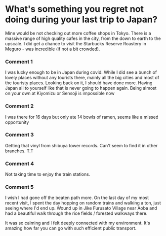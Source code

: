 # What's something you regret not doing during your last trip to Japan?

Mine would be not checking out more coffee shops in Tokyo. There is a massive range of high quality cafes in the city, from the down to earth to the upscale. I did get a chance to visit the Starbucks Reserve Roastery in Meguro - was incredible (if not a bit crowded).

### Comment 1

I was lucky enough to be in Japan during covid. While I did see a bunch of lovely places without any tourists there, mainly all the big cities and most of the touristy places. Looking back on it, I should have done more. Having Japan all to yourself like that is never going to happen again. Being almost on your own at Kiyomizu or Sensoji is impossible now

### Comment 2

I was there for 16 days but only ate 14 bowls of ramen, seems like a missed opportunity

### Comment 3

Getting that vinyl from shibuya tower records. Can't seem to find it in other branches. T.T

### Comment 4

Not taking time to enjoy the train stations.

### Comment 5

I wish I had gone off the beaten path more. On the last day of my most recent visit, I spent the day hopping on random trains and walking a ton, just seeing where I'd end up. Wound up in Jike Furusato Village near Aoba and had a beautiful walk through the rice fields / forested walkways there. 

It was so calming and I felt deeply connected with my environment. It's amazing how far you can go with such efficient public transport.

